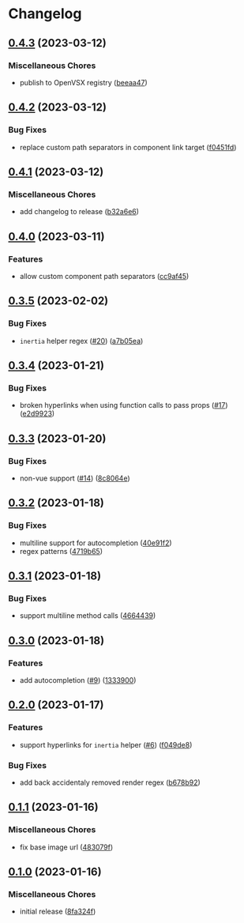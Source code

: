 # Changelog

## [0.4.3](https://github.com/nhedger/vscode-inertia/compare/v0.4.2...v0.4.3) (2023-03-12)


### Miscellaneous Chores

* publish to OpenVSX registry ([beeaa47](https://github.com/nhedger/vscode-inertia/commit/beeaa4787850fa6d567cc0da6286ea37221dfde2))

## [0.4.2](https://github.com/nhedger/vscode-inertia/compare/v0.4.1...v0.4.2) (2023-03-12)


### Bug Fixes

* replace custom path separators in component link target ([f0451fd](https://github.com/nhedger/vscode-inertia/commit/f0451fdefa788bdcfd70f8b86c6ca9eb3767c501))

## [0.4.1](https://github.com/nhedger/vscode-inertia/compare/v0.4.0...v0.4.1) (2023-03-12)


### Miscellaneous Chores

* add changelog to release ([b32a6e6](https://github.com/nhedger/vscode-inertia/commit/b32a6e67efdc24f71c70cd4ba5147805df2d5ec2))

## [0.4.0](https://github.com/nhedger/vscode-inertia/compare/v0.3.5...v0.4.0) (2023-03-11)


### Features

* allow custom component path separators ([cc9af45](https://github.com/nhedger/vscode-inertia/commit/cc9af45207b793248d8f2bd3a230f8fe94a1ff76))

## [0.3.5](https://github.com/nhedger/vscode-inertia/compare/v0.3.4...v0.3.5) (2023-02-02)

### Bug Fixes

-   `inertia` helper regex
    ([#20](https://github.com/nhedger/vscode-inertia/issues/20))
    ([a7b05ea](https://github.com/nhedger/vscode-inertia/commit/a7b05ea3defb502276c384bcbc01eeb850eeebc8))

## [0.3.4](https://github.com/nhedger/vscode-inertia/compare/v0.3.3...v0.3.4) (2023-01-21)

### Bug Fixes

-   broken hyperlinks when using function calls to pass props
    ([#17](https://github.com/nhedger/vscode-inertia/issues/17))
    ([e2d9923](https://github.com/nhedger/vscode-inertia/commit/e2d9923aa4c32ce6c8155e77a973ce50b02aaba3))

## [0.3.3](https://github.com/nhedger/vscode-inertia/compare/v0.3.2...v0.3.3) (2023-01-20)

### Bug Fixes

-   non-vue support ([#14](https://github.com/nhedger/vscode-inertia/issues/14))
    ([8c8064e](https://github.com/nhedger/vscode-inertia/commit/8c8064eaffd80a631cffe6ed1ad5ceb80c25cf29))

## [0.3.2](https://github.com/nhedger/vscode-inertia/compare/v0.3.1...v0.3.2) (2023-01-18)

### Bug Fixes

-   multiline support for autocompletion
    ([40e91f2](https://github.com/nhedger/vscode-inertia/commit/40e91f2fb2857d3f1382d1ee69591bd230403fc5))
-   regex patterns
    ([4719b65](https://github.com/nhedger/vscode-inertia/commit/4719b65b808b72f42d5bcb457889565f8b6b2bef))

## [0.3.1](https://github.com/nhedger/vscode-inertia/compare/v0.3.0...v0.3.1) (2023-01-18)

### Bug Fixes

-   support multiline method calls
    ([4664439](https://github.com/nhedger/vscode-inertia/commit/4664439eca3e3678af3de8f97597d75441784a0c))

## [0.3.0](https://github.com/nhedger/vscode-inertia/compare/v0.2.0...v0.3.0) (2023-01-18)

### Features

-   add autocompletion
    ([#9](https://github.com/nhedger/vscode-inertia/issues/9))
    ([1333900](https://github.com/nhedger/vscode-inertia/commit/13339002aebd5ab7ff019cc3748947aa2f3ea25d))

## [0.2.0](https://github.com/nhedger/vscode-inertia/compare/v0.1.1...v0.2.0) (2023-01-17)

### Features

-   support hyperlinks for `inertia` helper
    ([#6](https://github.com/nhedger/vscode-inertia/issues/6))
    ([f049de8](https://github.com/nhedger/vscode-inertia/commit/f049de8d9614bca2f9b33866c635d203507edac9))

### Bug Fixes

-   add back accidentaly removed render regex
    ([b678b92](https://github.com/nhedger/vscode-inertia/commit/b678b92d8cd46c657347c37945014227a1107809))

## [0.1.1](https://github.com/nhedger/vscode-inertia/compare/v0.1.0...v0.1.1) (2023-01-16)

### Miscellaneous Chores

-   fix base image url
    ([483079f](https://github.com/nhedger/vscode-inertia/commit/483079f2f8a353813573544a6c09d07f36fb3964))

## [0.1.0](https://github.com/nhedger/vscode-inertia/compare/v0.1.0...v0.1.0) (2023-01-16)

### Miscellaneous Chores

-   initial release
    ([8fa324f](https://github.com/nhedger/vscode-inertia/commit/8fa324f3d375c8f9b99071cec901f3af0a2cdb20))
